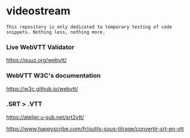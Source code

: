 # videostream

`This repository is only dedicated to temporary testing of code snippets. Nothing less, nothing more.`

### Live WebVTT Validator

https://quuz.org/webvtt/

### WebVTT W3C's documentation

https://w3c.github.io/webvtt/

### .SRT > .VTT

https://atelier.u-sub.net/srt2vtt/

https://www.happyscribe.com/fr/outils-sous-titrage/convertir-srt-en-vtt

